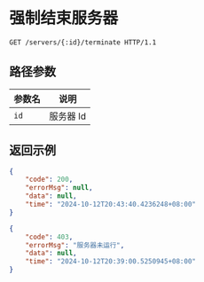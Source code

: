# 强制结束服务器

```http
GET /servers/{:id}/terminate HTTP/1.1
```

## 路径参数

| 参数名 | 说明     |
| ------ | -------- |
| `id`   | 服务器 Id |

## 返回示例

```json
{
    "code": 200,
    "errorMsg": null,
    "data": null,
    "time": "2024-10-12T20:43:40.4236248+08:00"
}
```

```json
{
    "code": 403,
    "errorMsg": "服务器未运行",
    "data": null,
    "time": "2024-10-12T20:39:00.5250945+08:00"
}
```
